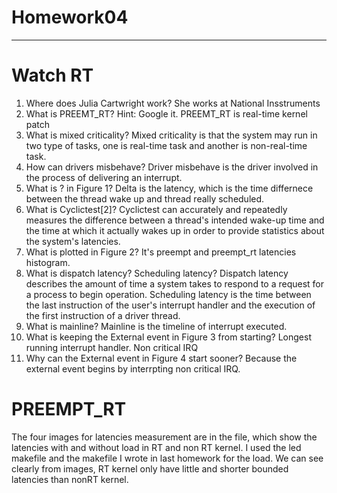 # Homework04
-------
# Watch RT

1. Where does Julia Cartwright work?
She works at National Insstruments
2. What is PREEMT_RT? Hint: Google it.
PREEMT_RT is real-time kernel patch
3. What is mixed criticality?
Mixed criticality is that the system may run in two type of tasks, one is real-time task and another is non-real-time task.
4. How can drivers misbehave?
Driver misbehave is the driver involved in the process of delivering an interrupt. 
5. What is ? in Figure 1?
Delta is the latency, which is the time differnece between the thread wake up and thread really scheduled. 
6. What is Cyclictest[2]?
Cyclictest can accurately and repeatedly measures the difference between a thread's intended wake-up time and the time at which it actually wakes up in order to provide statistics about the system's latencies.
7. What is plotted in Figure 2?
It's preempt and preempt_rt latencies histogram. 
8. What is dispatch latency? Scheduling latency?
Dispatch latency describes the amount of time a system takes to respond to a request for a process to begin operation. 
Scheduling latency is the time between the last instruction of the user's interrupt handler and the execution of the first instruction of a driver thread.
9. What is mainline?
Mainline is the timeline of interrupt executed. 
10. What is keeping the External event in Figure 3 from starting?
Longest running interrupt handler.
Non critical IRQ
11. Why can the External event in Figure 4 start sooner?
Because the external event begins by interrpting non critical IRQ. 


# PREEMPT_RT
The four images for latencies measurement are in the file, which show the latencies with and without load in RT and non RT kernel. 
I used the led makefile and the makefile I wrote in last homework for the load. We can see clearly from images, RT kernel only have little and shorter bounded latencies than nonRT kernel. 